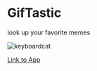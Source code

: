 # GifTastic
look up your favorite memes 

![keyboardcat](https://user-images.githubusercontent.com/36748934/94503138-620dea00-01cb-11eb-8bb2-06e2fee0c524.gif)



[Link to App](https://felipecantu.github.io/GifTastic/)
